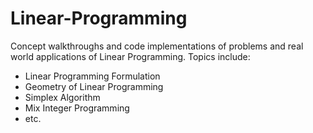 # Linear-Programming

Concept walkthroughs and code implementations of problems and real world applications of Linear Programming. Topics include:

- Linear Programming Formulation
- Geometry of Linear Programming
- Simplex Algorithm
- Mix Integer Programming
- etc.
